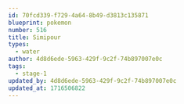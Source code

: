 ```yaml
---
id: 70fcd339-f729-4a64-8b49-d3813c135871
blueprint: pokemon
number: 516
title: Simipour
types:
  - water
author: 4d8d6ede-5963-429f-9c2f-74b897007e0c
tags:
  - stage-1
updated_by: 4d8d6ede-5963-429f-9c2f-74b897007e0c
updated_at: 1716506822
---
```

